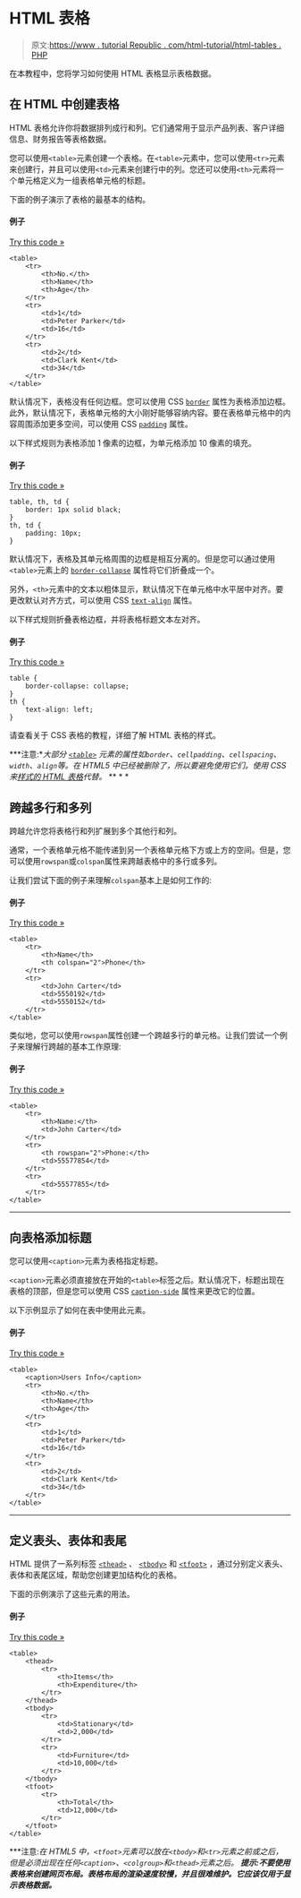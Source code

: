 # HTML 表格

> 原文:[https://www . tutorial Republic . com/html-tutorial/html-tables . PHP](https://www.tutorialrepublic.com/html-tutorial/html-tables.php)

在本教程中，您将学习如何使用 HTML 表格显示表格数据。

## 在 HTML 中创建表格

HTML 表格允许你将数据排列成行和列。它们通常用于显示产品列表、客户详细信息、财务报告等表格数据。

您可以使用`<table>`元素创建一个表格。在`<table>`元素中，您可以使用`<tr>`元素来创建行，并且可以使用`<td>`元素来创建行中的列。您还可以使用`<th>`元素将一个单元格定义为一组表格单元格的标题。

下面的例子演示了表格的最基本的结构。

#### 例子

[Try this code »](../codelab.php?topic=html&file=table "Try this code using online Editor")

```
<table>
    <tr>
        <th>No.</th>
        <th>Name</th>
        <th>Age</th>
    </tr>
    <tr>
        <td>1</td>
        <td>Peter Parker</td>
        <td>16</td>
    </tr>
    <tr>
        <td>2</td>
        <td>Clark Kent</td>
        <td>34</td>
    </tr>
</table>
```

默认情况下，表格没有任何边框。您可以使用 CSS [`border`](/css-reference/css-border-property.php) 属性为表格添加边框。此外，默认情况下，表格单元格的大小刚好能够容纳内容。要在表格单元格中的内容周围添加更多空间，可以使用 CSS [`padding`](/css-reference/css-padding-property.php) 属性。

以下样式规则为表格添加 1 像素的边框，为单元格添加 10 像素的填充。

#### 例子

[Try this code »](../codelab.php?topic=html&file=table-with-borders-and-paddings "Try this code using online Editor")

```
table, th, td {
    border: 1px solid black;
}
th, td {
    padding: 10px;
}
```

默认情况下，表格及其单元格周围的边框是相互分离的。但是您可以通过使用`<table>`元素上的 [`border-collapse`](/css-reference/css-border-collapse-property.php) 属性将它们折叠成一个。

另外，`<th>`元素中的文本以粗体显示，默认情况下在单元格中水平居中对齐。要更改默认对齐方式，可以使用 CSS [`text-align`](/css-reference/css-text-align-property.php) 属性。

以下样式规则折叠表格边框，并将表格标题文本左对齐。

#### 例子

[Try this code »](../codelab.php?topic=html&file=table-with-collapsed-borders "Try this code using online Editor")

```
table {
    border-collapse: collapse;
}
th {
    text-align: left;
}
```

请查看关于 CSS 表格的教程，详细了解 HTML 表格的样式。

 ***注意:**大部分 [`<table>`](/html-reference/html-table-tag.php) 元素的属性如`border`、`cellpadding`、`cellspacing`、`width`、`align`等。在 HTML5 中已经被删除了，所以要避免使用它们。使用 CSS 来[样式的 HTML 表格](/css-tutorial/css-tables.php)代替。*  ** * *

## 跨越多行和多列

跨越允许您将表格行和列扩展到多个其他行和列。

通常，一个表格单元格不能传递到另一个表格单元格下方或上方的空间。但是，您可以使用`rowspan`或`colspan`属性来跨越表格中的多行或多列。

让我们尝试下面的例子来理解`colspan`基本上是如何工作的:

#### 例子

[Try this code »](../codelab.php?topic=html&file=span-multiple-table-columns "Try this code using online Editor")

```
<table>
    <tr>
        <th>Name</th>
        <th colspan="2">Phone</th>
    </tr>
    <tr>
        <td>John Carter</td>
        <td>5550192</td>
        <td>5550152</td>
    </tr>
</table>
```

类似地，您可以使用`rowspan`属性创建一个跨越多行的单元格。让我们尝试一个例子来理解行跨越的基本工作原理:

#### 例子

[Try this code »](../codelab.php?topic=html&file=span-multiple-table-rows "Try this code using online Editor")

```
<table>
    <tr>
        <th>Name:</th>
        <td>John Carter</td>
    </tr>
    <tr>
        <th rowspan="2">Phone:</th>
        <td>55577854</td>
    </tr>
    <tr>
        <td>55577855</td>
    </tr>
</table>
```

* * *

## 向表格添加标题

您可以使用`<caption>`元素为表格指定标题。

`<caption>`元素必须直接放在开始的`<table>`标签之后。默认情况下，标题出现在表格的顶部，但是您可以使用 CSS [`caption-side`](/css-reference/css-caption-side-property.php) 属性来更改它的位置。

以下示例显示了如何在表中使用此元素。

#### 例子

[Try this code »](../codelab.php?topic=html&file=add-table-captions "Try this code using online Editor")

```
<table>
    <caption>Users Info</caption>
    <tr>
        <th>No.</th>
        <th>Name</th>
        <th>Age</th>
    </tr>
    <tr>
        <td>1</td>
        <td>Peter Parker</td>
        <td>16</td>
    </tr>
    <tr>
        <td>2</td>
        <td>Clark Kent</td>
        <td>34</td>
    </tr>
</table>
```

* * *

## 定义表头、表体和表尾

HTML 提供了一系列标签 [`<thead>`](/html-reference/html-thead-tag.php) 、 [`<tbody>`](/html-reference/html-tbody-tag.php) 和 [`<tfoot>`](/html-reference/html-tfoot-tag.php) ，通过分别定义表头、表体和表尾区域，帮助您创建更加结构化的表格。

下面的示例演示了这些元素的用法。

#### 例子

[Try this code »](../codelab.php?topic=html&file=table-with-a-header-footer-and-body "Try this code using online Editor")

```
<table>
    <thead>
        <tr>
            <th>Items</th>
            <th>Expenditure</th>
        </tr>
    </thead>
    <tbody>
        <tr>
            <td>Stationary</td>
            <td>2,000</td>
        </tr>
        <tr>
            <td>Furniture</td>
            <td>10,000</td>
        </tr>        
    </tbody>
    <tfoot>
        <tr>
            <th>Total</th>
            <td>12,000</td>
        </tr>
    </tfoot>
</table>
```

 ***注意:**在 HTML5 中，`<tfoot>`元素可以放在`<tbody>`和`<tr>`元素之前或之后，但是必须出现在任何`<caption>`、`<colgroup>`和`<thead>`元素之后。*  **提示:不要使用表格来创建网页布局。表格布局的渲染速度较慢，并且很难维护。它应该仅用于显示表格数据。***